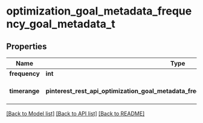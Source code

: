 # optimization_goal_metadata_frequency_goal_metadata_t

## Properties
Name | Type | Description | Notes
------------ | ------------- | ------------- | -------------
**frequency** | **int** |  | [optional] 
**timerange** | **pinterest_rest_api_optimization_goal_metadata_frequency_goal_metadata_TIMERANGE_e** | User entity counts time range | [optional] 

[[Back to Model list]](../README.md#documentation-for-models) [[Back to API list]](../README.md#documentation-for-api-endpoints) [[Back to README]](../README.md)


